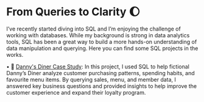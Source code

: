 # From Queries to Clarity 🌔
I’ve recently started diving into SQL and I’m enjoying the challenge of working with databases. While my background is strong in data analytics tools, SQL has been a great way to build a more hands-on understanding of data manipulation and querying. Here you can find some SQL projects in the works.

• 🥢 [Danny's Diner Case Study](https://github.com/isabelabpas/SQL_projects/blob/main/8%20Week%20SQL%20Challenge/Danny's%20Diner%20Case%20Study.md): In this project, I used SQL to help fictional Danny’s Diner analyze customer purchasing patterns, spending habits, and favourite menu items. By querying sales, menu, and member data, I answered key business questions and provided insights to help improve the customer experience and expand their loyalty program. 
